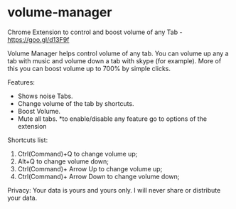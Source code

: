 # volume-manager
Chrome Extension to control and boost volume of any Tab - https://goo.gl/d13F9f

Volume Manager helps control volume of any tab. 
You can volume up any a tab with music and volume down a tab with skype (for example).
More of this you can boost volume up to 700% by simple clicks.

Features:
- Shows noise Tabs.
- Change volume of the tab by shortcuts.
- Boost Volume.
- Mute all tabs.
*to enable/disable any feature go to options of the extension

Shortcuts list:
1. Ctrl(Command)+Q to change volume up;
2. Alt+Q to change volume down;
3. Ctrl(Command)+ Arrow Up to change volume up;
4. Ctrl(Command)+ Arrow Down to change volume down;

Privacy:
Your data is yours and yours only. I will never share or distribute your data.

